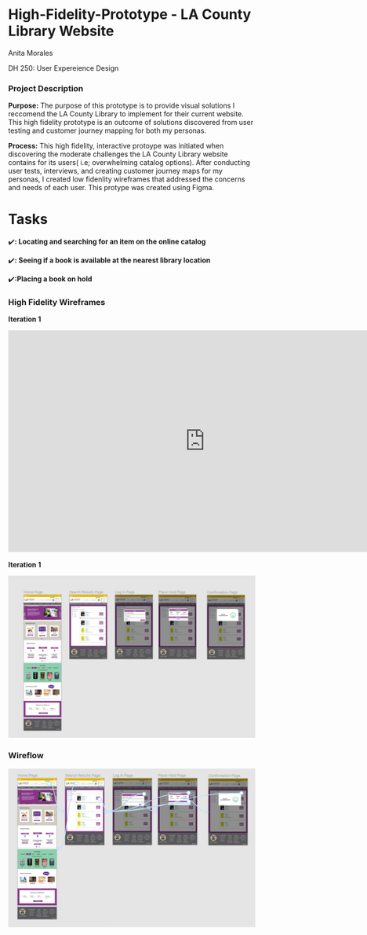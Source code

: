 # High-Fidelity-Prototype - LA County Library Website
Anita Morales

DH 250: User Expereience Design

### Project Description ###
**Purpose:** The purpose of this prototype is to provide visual solutions I reccomend the LA County Library to implement for their current website. This high fidelity prototype is an outcome of solutions discovered from user testing and customer journey mapping for both my personas.

**Process:** This high fidelity, interactive protoype was initiated when discovering the moderate challenges the LA County Library website contains for its users( i.e; overwhelming catalog options). After conducting user tests, interviews, and creating customer journey maps for my personas, I created low fidenlity wireframes that addressed the concerns and needs of each user. This protype was created using Figma.

# Tasks #
:heavy_check_mark:**: Locating and searching for an item on the online catalog**

:heavy_check_mark:**: Seeing if a book is available at the nearest library location**

:heavy_check_mark:**:Placing a book on hold**

### High Fidelity Wireframes ###
**Iteration 1**

<iframe style="border: 1px solid rgba(0, 0, 0, 0.1);" width="800" height="450" src="https://www.figma.com/embed?embed_host=share&url=https%3A%2F%2Fwww.figma.com%2Ffile%2F6R3jDsG5hcAloUtvGgtAc2%2FLA-County-Library%3Fnode-id%3D0%253A1" allowfullscreen></iframe>

**Iteration 1**

![Iteration 2](Final_version.png)

### Wireflow ###

![Wireflow](Wireflow.png)
